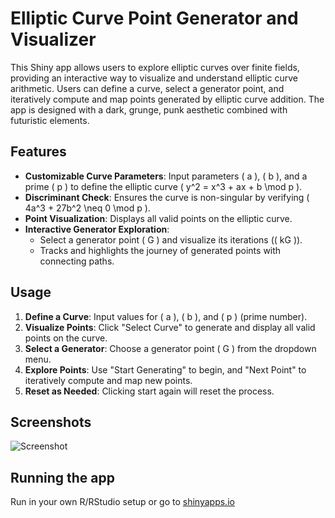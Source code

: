 # Elliptic Curve Point Generator and Visualizer

This Shiny app allows users to explore elliptic curves over finite fields, providing an interactive way to visualize and understand elliptic curve arithmetic. Users can define a curve, select a generator point, and iteratively compute and map points generated by elliptic curve addition. The app is designed with a dark, grunge, punk aesthetic combined with futuristic elements.

## Features

- **Customizable Curve Parameters**: Input parameters \( a \), \( b \), and a prime \( p \) to define the elliptic curve \( y^2 = x^3 + ax + b \mod p \).
- **Discriminant Check**: Ensures the curve is non-singular by verifying \( 4a^3 + 27b^2 \neq 0 \mod p \).
- **Point Visualization**: Displays all valid points on the elliptic curve.
- **Interactive Generator Exploration**:
  - Select a generator point \( G \) and visualize its iterations (\( kG \)).
  - Tracks and highlights the journey of generated points with connecting paths.

## Usage

1. **Define a Curve**: Input values for \( a \), \( b \), and \( p \) (prime number).
2. **Visualize Points**: Click "Select Curve" to generate and display all valid points on the curve.
3. **Select a Generator**: Choose a generator point \( G \) from the dropdown menu.
4. **Explore Points**: Use "Start Generating" to begin, and "Next Point" to iteratively compute and map new points.
5. **Reset as Needed**: Clicking start again will reset the process.

## Screenshots

![Screenshot](https://github.com/user-attachments/assets/281e2ba3-5bc3-4394-bf9c-22238986335b)

## Running the app

Run in your own R/RStudio setup or go to [shinyapps.io](https://mattwatkins.shinyapps.io/elliptic-path/)

